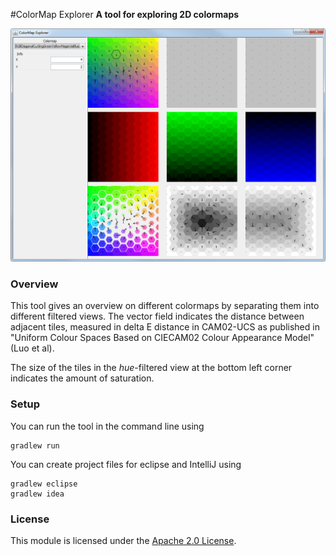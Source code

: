 #ColorMap Explorer
**A tool for exploring 2D colormaps**

![image1](images/2014-05-16_screenshot.png "The main panel")


### Overview

This tool gives an overview on different colormaps by separating them into different filtered views.
The vector field indicates the distance between adjacent tiles, measured in delta E distance in CAM02-UCS 
as published in "Uniform Colour Spaces Based on CIECAM02 Colour Appearance Model" (Luo et al).

The size of the tiles in the *hue*-filtered view at the bottom left corner indicates the amount of saturation.

### Setup

You can run the tool in the command line using

    gradlew run
	
You can create project files for eclipse and IntelliJ using

    gradlew eclipse
	gradlew idea

### License

This module is licensed under the [Apache 2.0 License](http://www.apache.org/licenses/LICENSE-2.0.html).